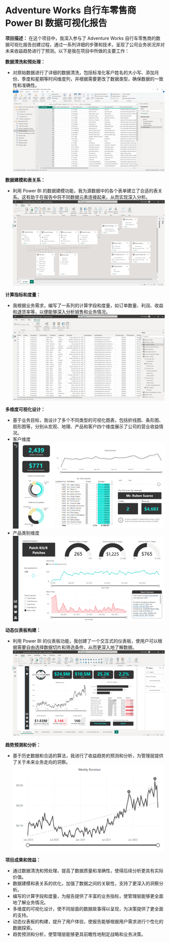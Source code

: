 # Adventure Works 自行车零售商 Power BI 数据可视化报告

**项目描述：** 在这个项目中，我深入参与了 Adventure Works 自行车零售商的数据可视化报告创建过程，通过一系列详细的步骤和技术，呈现了公司业务状况并对未来收益趋势进行了预测。以下是我在项目中所做的主要工作：

**数据清洗和预处理：**

- 对原始数据进行了详细的数据清洗，包括标准化客户姓名的大小写、添加月份、季度和星期等时间维度列，并根据需要更改了数据类型，确保数据的一致性和准确性。
![](../images/BI/AW1.png)

**数据建模和表关系：**

- 利用 Power BI 的数据建模功能，我为源数据中的各个表单建立了合适的表关系。这有助于在报告中将不同数据元素连接起来，从而实现深入分析。
![](../images/BI/AW2.png)

**计算指标和度量：**

- 我根据业务需求，编写了一系列的计算字段和度量，如订单数量、利润、收益和退货率等，以便能够深入分析销售和业务情况。
![](../images/BI/AW3.png)

**多维度可视化设计：**

- 基于业务目标，我设计了多个不同类型的可视化图表，包括折线图、条形图、扇形图等，分别从宏观、地理、产品和客户四个维度展示了公司的营业收益情况。
- 客户维度
![](../images/BI/AW5.png)
- 产品类别维度
![](../images/BI/AW6.png)

**动态仪表板构建：**

- 利用 Power BI 的仪表板功能，我创建了一个交互式的仪表板，使用户可以根据需要自由选择数据切片和筛选条件，从而更深入地了解数据。
![](../images/BI/AW4.png)


**趋势预测和分析：**

- 基于历史数据和合适的算法，我进行了收益趋势的预测和分析，为管理层提供了关于未来业务走向的洞察。
![](../images/BI/AW7.png)

**项目成果和效益：**

- 通过数据清洗和预处理，提高了数据质量和准确性，使得后续分析更具有实际价值。
- 数据建模和表关系的优化，加强了数据之间的关联性，支持了更深入的洞察分析。
- 编写的计算字段和度量，为报告提供了丰富的业务指标，使管理层能够更全面地了解业务情况。
- 多维度的可视化设计，使不同层面的数据故事得以呈现，为决策提供了更全面的支持。
- 动态仪表板的构建，提升了用户体验，使报告能够根据用户需求进行个性化的数据探索。
- 趋势预测和分析，使管理层能够更具前瞻性地制定战略和业务决策。
